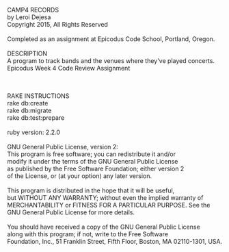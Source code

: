 CAMP4 RECORDS<br>
by Leroi Dejesa<br>
Copyright 2015, All Rights Reserved<br>
<br>
Completed as an assignment at Epicodus Code School, Portland, Oregon.<br>
<br>
DESCRIPTION<br>
A program to track bands and the venues where they've played concerts.<br>
Epicodus Week 4 Code Review Assignment<br>
<br>

<br>
RAKE INSTRUCTIONS<br>
rake db:create<br>
rake db:migrate<br>
rake db:test:prepare<br>
<br>
ruby version: 2.2.0<br>
<br>
GNU General Public License, version 2:<br>
This program is free software; you can redistribute it and/or<br>
modify it under the terms of the GNU General Public License<br>
as published by the Free Software Foundation; either version 2<br>
of the License, or (at your option) any later version.<br>
<br>
This program is distributed in the hope that it will be useful,<br>
but WITHOUT ANY WARRANTY; without even the implied warranty of<br>
MERCHANTABILITY or FITNESS FOR A PARTICULAR PURPOSE.  See the<br>
GNU General Public License for more details.<br>
<br>
You should have received a copy of the GNU General Public License<br>
along with this program; if not, write to the Free Software<br>
Foundation, Inc., 51 Franklin Street, Fifth Floor, Boston, MA  02110-1301, USA.
